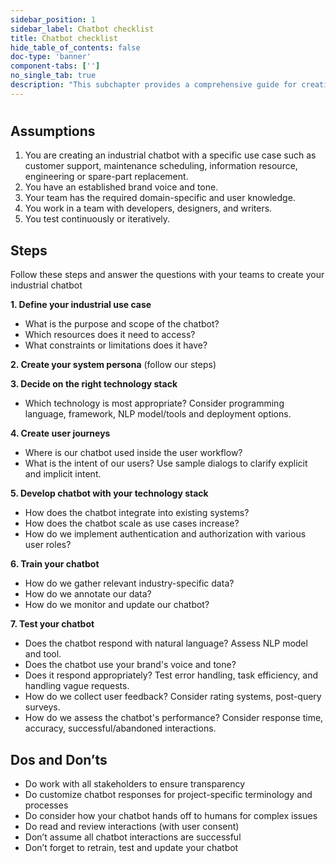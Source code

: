 ```yaml
---
sidebar_position: 1
sidebar_label: Chatbot checklist
title: Chatbot checklist
hide_table_of_contents: false
doc-type: 'banner'
component-tabs: ['']
no_single_tab: true
description: "This subchapter provides a comprehensive guide for creating an industrial chatbot. It outlines essential steps and considerations, from defining the chatbot's purpose and selecting the right technology stack to developing user journeys and continuously testing and updating the chatbot. By following these guidelines, your team can ensure the chatbot meets user needs and aligns with your brand's voice and tone."
---
```


#

## Assumptions

1. You are creating an industrial chatbot with a specific use case such as customer support, maintenance scheduling, information resource, engineering or spare-part replacement.
2. You have an established brand voice and tone.
3. Your team has the required domain-specific and user knowledge.
4. You work in a team with developers, designers, and writers.
5. You test continuously or iteratively.

## Steps

Follow these steps and answer the questions with your teams to create your industrial chatbot

**1. Define your industrial use case**
   - What is the purpose and scope of the chatbot?
   - Which resources does it need to access?
   - What constraints or limitations does it have?

**2. Create your system persona** (follow our steps)

**3. Decide on the right technology stack**
   - Which technology is most appropriate? Consider programming language, framework, NLP model/tools and deployment options.

**4. Create user journeys**
   - Where is our chatbot used inside the user workflow?
   - What is the intent of our users? Use sample dialogs to clarify explicit and implicit intent.

**5. Develop chatbot with your technology stack**
   - How does the chatbot integrate into existing systems?
   - How does the chatbot scale as use cases increase?
   - How do we implement authentication and authorization with various user roles?

**6. Train your chatbot**
   - How do we gather relevant industry-specific data?
   - How do we annotate our data?
   - How do we monitor and update our chatbot?

**7. Test your chatbot**
   - Does the chatbot respond with natural language? Assess NLP model and tool.
   - Does the chatbot use your brand's voice and tone?
   - Does it respond appropriately? Test error handling, task efficiency, and handling vague requests.
   - How do we collect user feedback? Consider rating systems, post-query surveys.
   - How do we assess the chatbot's performance? Consider response time, accuracy, successful/abandoned interactions.

## Dos and Don’ts
- Do work with all stakeholders to ensure transparency
- Do customize chatbot responses for project-specific terminology and processes
- Do consider how your chatbot hands off to humans for complex issues
- Do read and review interactions (with user consent)
- Don’t assume all chatbot interactions are successful
- Don’t forget to retrain, test and update your chatbot



